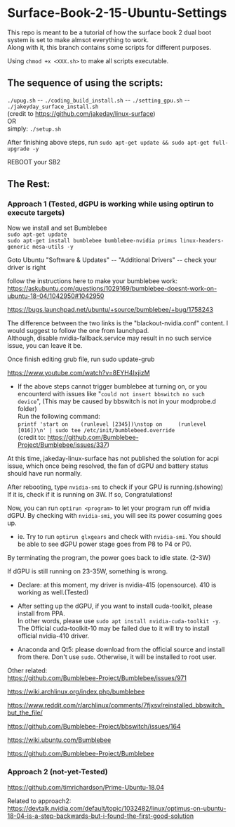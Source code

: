 # Surface-Book-2-15-Ubuntu-Settings
This repo is meant to be a tutorial of how the surface book 2 dual boot system is set to make almsot everything to work.  
Along with it, this branch contains some scripts for different purposes.  

Using ```chmod +x <XXX.sh>``` to make all scripts executable.  

## The sequence of using the scripts:  
```./upug.sh``` -- ```./coding_build_install.sh``` -- ```./setting_gpu.sh``` -- ```./jakeyday_surface_install.sh```  
(credit to https://github.com/jakeday/linux-surface)  
OR  
simply:
```./setup.sh```  

After finishing above steps, run ```sudo apt-get update && sudo apt-get full-upgrade -y```  

REBOOT your SB2  

## The Rest:  
### Approach 1 (Tested, dGPU is working while using optirun to execute targets)  
Now we install and set Bumblebee  
```sudo apt-get update```  
```sudo apt-get install bumblebee bumblebee-nvidia primus linux-headers-generic mesa-utils -y```  

Goto Ubuntu "Software & Updates" -- "Additional Drivers" -- check your driver is right  

follow the instructions here to make your bumblebee work:  
https://askubuntu.com/questions/1029169/bumblebee-doesnt-work-on-ubuntu-18-04/1042950#1042950  

https://bugs.launchpad.net/ubuntu/+source/bumblebee/+bug/1758243  

The difference between the two links is the "blackout-nvidia.conf" content. I would suggest to follow the one from launchpad.  
Although, disable nvidia-fallback.service may result in no such service issue, you can leave it be.

Once finish editing grub file, run sudo update-grub  

https://www.youtube.com/watch?v=8EYH4IxjizM  

* If the above steps cannot trigger bumblebee at turning on, or you encounterd with issues like "```could not insert bbswitch no such device```", (This may be caused by bbswitch is not in your modprobe.d folder)  
Run the following command:  
```printf 'start on    (runlevel [2345])\nstop on     (runlevel [016])\n' | sudo tee /etc/init/bumblebeed.override```  
(credit to: https://github.com/Bumblebee-Project/Bumblebee/issues/337)  

At this time, jakeday-linux-surface has not published the solution for acpi issue, which once being resolved, the fan of dGPU and battery status should have run normally.  

After rebooting, type ```nvidia-smi``` to check if your GPU is running.(showing)
If it is, check if it is running on 3W. If so, Congratulations!  

Now, you can run ```optirun <program>``` to let your program run off nvidia dGPU. By checking with ```nvidia-smi```, you will see its power cosuming goes up.  
* ie. Try to run ```optirun glxgears``` and check with ```nvidia-smi```. You should be able to see dGPU power stage goes from P8 to P4 or P0.  

By terminating the program, the power goes back to idle state. (2-3W)  

If dGPU is still running on 23-35W, something is wrong.  



* Declare: at this moment, my driver is nvidia-415 (opensource). 410 is working as well.(Tested)  

* After setting up the dGPU, if you want to install cuda-toolkit, please install from PPA.  
In other words, please use ```sudo apt install nvidia-cuda-toolkit -y```.  
The Official cuda-toolkit-10 may be failed due to it will try to install official nvidia-410 driver.  

* Anaconda and Qt5: please download from the official source and install from there. Don't use ```sudo```. Otherwise, it will be installed to root user.  

Other related:  
https://github.com/Bumblebee-Project/Bumblebee/issues/971  

https://wiki.archlinux.org/index.php/bumblebee  

https://www.reddit.com/r/archlinux/comments/7fjxsv/reinstalled_bbswitch_but_the_file/  

https://github.com/Bumblebee-Project/bbswitch/issues/164  

https://wiki.ubuntu.com/Bumblebee  

https://github.com/Bumblebee-Project/Bumblebee  



### Approach 2 (not-yet-Tested)  
https://github.com/timrichardson/Prime-Ubuntu-18.04  

Related to approach2:  
https://devtalk.nvidia.com/default/topic/1032482/linux/optimus-on-ubuntu-18-04-is-a-step-backwards-but-i-found-the-first-good-solution  





